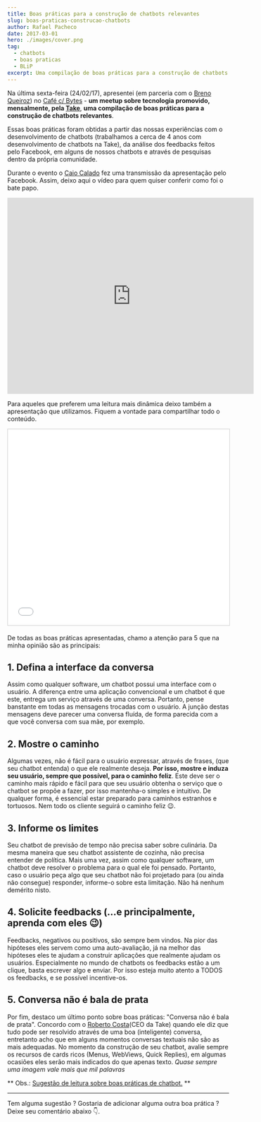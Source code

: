 ```yaml
---
title: Boas práticas para a construção de chatbots relevantes
slug: boas-praticas-construcao-chatbots
author: Rafael Pacheco
date: 2017-03-01
hero: ./images/cover.png
tag:
  - chatbots
  - boas praticas
  - BLiP
excerpt: Uma compilação de boas práticas para a construção de chatbots que fazem a diferença.
---
```


Na última sexta-feira (24/02/17), apresentei (em parceria com o [Breno Queiroz](http://brenoqueiroz.com.br)) no [Café c/ Bytes](https://www.meetup.com/pt-BR/takenet/) - **um meetup sobre tecnologia promovido, mensalmente, pela [Take](http://take.net/)**, **uma compilação de boas práticas para a construção de chatbots relevantes**.

Essas boas práticas foram obtidas a partir das nossas experiências com o desenvolvimento de chatbots (trabalhamos a cerca de 4 anos com desenvolvimento de chatbots na Take), da análise dos feedbacks feitos pelo Facebook, em alguns de nossos chatbots e através de pesquisas dentro da própria comunidade.

Durante o evento o [Caio Calado](goo.gl/lCk2Qm) fez uma transmissão da apresentação pelo Facebook. Assim, deixo aqui o vídeo para quem quiser conferir como foi
o bate papo.

<iframe src="https://www.facebook.com/plugins/video.php?href=https%3A%2F%2Fwww.facebook.com%2FCaioCalado%2Fvideos%2F1360169160713299%2F&show_text=1&width=560" width="560" height="445" style="border:none;overflow:hidden" scrolling="no" frameborder="0" allowTransparency="true"></iframe>
<br/>

Para aqueles que preferem uma leitura mais dinâmica deixo também a apresentação que utilizamos. Fiquem a vontade para compartilhar todo o conteúdo.

<iframe src="//www.slideshare.net/slideshow/embed_code/key/5vYEYgppMTckZN" width="560" height="445" frameborder="0" marginwidth="0" marginheight="0" scrolling="no" style="border:1px solid #CCC; border-width:1px; margin-bottom:5px; max-width: 100%;" allowfullscreen> </iframe>  
<br/>

De todas as boas práticas apresentadas, chamo a atenção para 5 que na minha opinião são as principais:

## 1. Defina a interface da conversa

Assim como qualquer software, um chatbot possui uma interface com o usuário. A diferença entre uma aplicação convencional e um chatbot é que este, entrega um serviço
através de uma conversa. Portanto, pense banstante em todas as mensagens trocadas com o usuário. A junção destas mensagens deve parecer uma conversa fluída, de forma
parecida com a que você conversa com sua mãe, por exemplo.

## 2. Mostre o caminho

Algumas vezes, não é fácil para o usuário expressar, através de frases, (que seu chatbot entenda) o que ele realmente deseja. **Por isso, mostre e induza seu usuário,
sempre que possível, para o caminho feliz**. Este deve ser o caminho mais rápido e fácil para que seu usuário obtenha o serviço que o chatbot se propõe a fazer,
por isso mantenha-o simples e intuitivo. De qualquer forma, é essencial estar preparado para caminhos estranhos e tortuosos. Nem todo os cliente seguirá o caminho feliz 😉.

## 3. Informe os limites

Seu chatbot de previsão de tempo não precisa saber sobre culinária. Da mesma maneira que seu chatbot assistente de cozinha, não precisa entender de política.
Mais uma vez, assim como qualquer software, um chatbot deve resolver o problema para o qual ele foi pensado. Portanto, caso o usuário peça algo que seu chatbot não
foi projetado para (ou ainda não consegue) responder, informe-o sobre esta limitação. Não há nenhum demérito nisto.

## 4. Solicite feedbacks (...e principalmente, aprenda com eles 😉)

Feedbacks, negativos ou positivos, são sempre bem vindos. Na pior das hipóteses eles servem como uma auto-avaliação, já na melhor das hipóteses eles te ajudam a construir aplicações que realmente ajudam os usuários. Especialmente no mundo de chatbots os feedbacks estão a um clique, basta escrever algo e enviar. Por isso esteja muito atento a TODOS os feedbacks, e se possível incentive-os.

## 5. Conversa não é bala de prata

Por fim, destaco um último ponto sobre boas práticas: "Conversa não é bala de prata".
Concordo com o [Roberto Costa](https://www.facebook.com/roberto.c.deoliveira.7?fref=ts)(CEO da Take) quando ele diz que tudo pode ser resolvido através de uma boa (inteligente) conversa, entretanto acho que em alguns momentos conversas textuais não são as mais adequadas. No momento da construção de seu chatbot, avalie sempre os recursos de cards ricos (Menus, WebViews, Quick Replies), em algumas ocasiões eles serão mais indicados do que apenas texto. _Quase sempre uma imagem vale mais que mil palavras_

** Obs.: [Sugestão de leitura sobre boas práticas de chatbot.](https://medium.com/botsbrasil/design-para-chatbots-9-princ%C3%ADpios-para-um-bom-design-693be5fd3a98#.camsx4c86) **

---

Tem alguma sugestão ? Gostaria de adicionar alguma outra boa prática ? Deixe seu comentário abaixo 👇.
